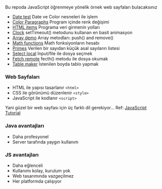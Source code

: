 Bu repoda JavaScript öğrenmeye yönelik örnek web sayfaları bulacaksınız

* [Date test](Date%20test.html) Date ve Color nesneleri ile işlem
* [Color Paragraphs](Color%20Paragraphs.html) Program içinde renk değişimi
* [HTML items](HTML%20items.html) Programa veri girmenin yolları
* [Clock](Clock.html) setTimeout() metodunu kullanan en basit animasyon
* [Array demo](Array%20demo.html) Array metodları: push() and remove()
* [Math functions](Math%20functions.html) Math fonksiyonların hesabı
* [Primes](Primes.html) Verilen bir sayıdan küçük asal sayıların listesi
* [Select local](Select%20file.html) Input/file ile dosya seçmek
* [Fetch remote](Fetch%20remote.html) fecth() metodu ile dosya okumak
* [Table maker](Table%20maker.html) İstenilen boyda tablo yapmak

### Web Sayfaları
* HTML ile yapısı tasarlanır `<html>`
* CSS ile görünümü düzenlenir `<style>`
* JavaScript ile kodlanır `<script>`

Yani güzel bir web sayfası için üç farklı dil gerekiyor... Ref: [JavaScript Tutorial](https://www.w3schools.com/js/)

### Java avantajları
* Daha profesyonel
* Server tarafında yaygın kullanım

### JS avantajları
* Daha eğlenceli
* Kullanımı kolay, kurulum yok
* Web tasarımında vazgeçilmez
* Her platformda çalışıyor

